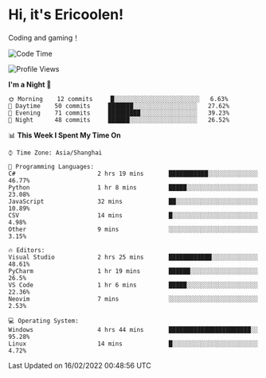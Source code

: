 # Hi, it's Ericoolen!
Coding and gaming！

<!--START_SECTION:waka-->
![Code Time](http://img.shields.io/badge/Code%20Time-177%20hrs%2033%20mins-blue)

![Profile Views](http://img.shields.io/badge/Profile%20Views-2-blue)

**I'm a Night 🦉** 

```text
🌞 Morning    12 commits     █░░░░░░░░░░░░░░░░░░░░░░░░   6.63% 
🌆 Daytime    50 commits     ███████░░░░░░░░░░░░░░░░░░   27.62% 
🌃 Evening    71 commits     █████████░░░░░░░░░░░░░░░░   39.23% 
🌙 Night      48 commits     ██████░░░░░░░░░░░░░░░░░░░   26.52%

```


📊 **This Week I Spent My Time On** 

```text
⌚︎ Time Zone: Asia/Shanghai

💬 Programming Languages: 
C#                       2 hrs 19 mins       ███████████░░░░░░░░░░░░░░   46.77% 
Python                   1 hr 8 mins         █████░░░░░░░░░░░░░░░░░░░░   23.08% 
JavaScript               32 mins             ██░░░░░░░░░░░░░░░░░░░░░░░   10.89% 
CSV                      14 mins             █░░░░░░░░░░░░░░░░░░░░░░░░   4.98% 
Other                    9 mins              ░░░░░░░░░░░░░░░░░░░░░░░░░   3.15%

🔥 Editors: 
Visual Studio            2 hrs 25 mins       ████████████░░░░░░░░░░░░░   48.61% 
PyCharm                  1 hr 19 mins        ██████░░░░░░░░░░░░░░░░░░░   26.5% 
VS Code                  1 hr 6 mins         █████░░░░░░░░░░░░░░░░░░░░   22.36% 
Neovim                   7 mins              ░░░░░░░░░░░░░░░░░░░░░░░░░   2.53%

💻 Operating System: 
Windows                  4 hrs 44 mins       ███████████████████████░░   95.28% 
Linux                    14 mins             █░░░░░░░░░░░░░░░░░░░░░░░░   4.72%

```


 Last Updated on 16/02/2022 00:48:56 UTC
<!--END_SECTION:waka-->

